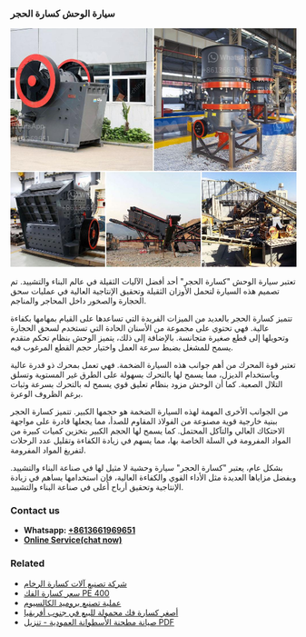 <h3>سيارة الوحش كسارة الحجر</h3><img src='1701852296.jpg' alt=''><p>تعتبر سيارة الوحش "كسارة الحجر" أحد أفضل الآليات الثقيلة في عالم البناء والتشييد. تم تصميم هذه السيارة لتحمل الأوزان الثقيلة وتحقيق الإنتاجية العالية في عمليات سحق الحجارة والصخور داخل المحاجر والمناجم.</p><p>تتميز كسارة الحجر بالعديد من الميزات الفريدة التي تساعدها على القيام بمهامها بكفاءة عالية. فهي تحتوي على مجموعة من الأسنان الحادة التي تستخدم لسحق الحجارة وتحويلها إلى قطع صغيرة متجانسة. بالإضافة إلى ذلك، يتميز الوحش بنظام تحكم متقدم يسمح للمشغل بضبط سرعة العمل واختيار حجم القطع المرغوب فيه.</p><p>تعتبر قوة المحرك من أهم جوانب هذه السيارة الضخمة. فهي تعمل بمحرك ذو قدرة عالية وباستخدام الديزل، مما يسمح لها بالتحرك بسهولة على الطرق غير المستوية وتسلق التلال الصعبة. كما أن الوحش مزود بنظام تعليق قوي يسمح له بالتحرك بسرعة وثبات برغم الظروف الوعرة.</p><p>من الجوانب الأخرى المهمة لهذه السيارة الضخمة هو حجمها الكبير. تتميز كسارة الحجر ببنية خارجية قوية مصنوعة من الفولاذ المقاوم للصدأ، مما يجعلها قادرة على مواجهة الاحتكاك العالي والتآكل المحتمل. كما يسمح لها الحجم الكبير بتخزين كميات كبيرة من المواد المفرومة في السلة الخاصة بها، مما يسهم في زيادة الكفاءة وتقليل عدد الرحلات لتفريغ المواد المفرومة.</p><p>بشكل عام، يعتبر "كسارة الحجر" سيارة وحشية لا مثيل لها في صناعة البناء والتشييد. وبفضل مزاياها العديدة مثل الأداء القوي والكفاءة العالية، فإن استخدامها يساهم في زيادة الإنتاجية وتحقيق أرباح أعلى في صناعة البناء والتشييد.</p><h3>Contact us</h3><ul><li><strong>Whatsapp:&nbsp;<a href="https://wa.me/8613661969651">+8613661969651</a></strong></li><li><a href="https://swt.shibang-china.com/?git&amp;zhl&amp;سيارة الوحش كسارة الحجر"><strong>Online Service(chat now)</strong></a></li></ul><h3>Related</h3><ul><li><a href='شركة تصنيع آلات كسارة الرخام.md'>شركة تصنيع آلات كسارة الرخام</a></li><li><a href='سعر كسارة الفك PE 400.md'>سعر كسارة الفك PE 400</a></li><li><a href='عملية تصنيع بروميد الكالسيوم.md'>عملية تصنيع بروميد الكالسيوم</a></li><li><a href='أصغر كسارة فك محمولة للبيع في جنوب أفريقيا.md'>أصغر كسارة فك محمولة للبيع في جنوب أفريقيا</a></li><li><a href='صيانة مطحنة الأسطوانة العمودية  تنزيل PDF.md'>صيانة مطحنة الأسطوانة العمودية - تنزيل PDF</a></li></ul>